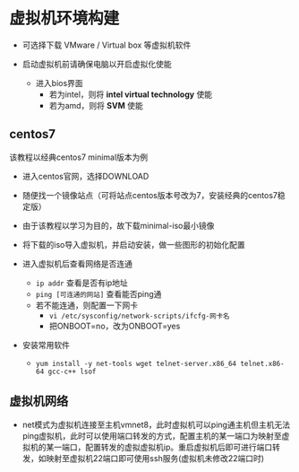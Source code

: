 # 虚拟机环境构建

- 可选择下载 VMware / Virtual box 等虚拟机软件

- 启动虚拟机前请确保电脑以开启虚拟化使能
  - 进入bios界面
    - 若为intel，则将 **intel virtual technology** 使能
    - 若为amd，则将 **SVM** 使能

## centos7

该教程以经典centos7 minimal版本为例

- 进入centos官网，选择DOWNLOAD
- 随便找一个镜像站点（可将站点centos版本号改为7，安装经典的centos7稳定版）
- 由于该教程以学习为目的，故下载minimal-iso最小镜像
- 将下载的iso导入虚拟机，并启动安装，做一些图形的初始化配置
- 进入虚拟机后查看网络是否连通
  - `ip addr` 查看是否有ip地址
  - `ping [可连通的网站]` 查看能否ping通
  - 若不能连通，则配置一下网卡
    - `vi /etc/sysconfig/network-scripts/ifcfg-网卡名`
    - 把ONBOOT=no，改为ONBOOT=yes

- 安装常用软件
  - `yum install -y net-tools wget telnet-server.x86_64 telnet.x86-64 gcc-c++ lsof`

## 虚拟机网络
- net模式为虚拟机连接至主机vmnet8，此时虚拟机可以ping通主机但主机无法ping虚拟机，此时可以使用端口转发的方式，配置主机的某一端口为映射至虚拟机的某一端口，配置转发的虚拟虚拟机ip。重启虚拟机后即可进行端口转发，如映射至虚拟机22端口即可使用ssh服务(虚拟机未修改22端口时)
